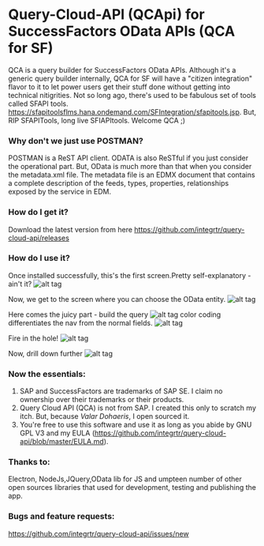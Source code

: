 # Query-Cloud-API (QCApi) for SuccessFactors OData APIs (QCA for SF)
QCA is a query builder for SuccessFactors OData APIs. Although it's a generic query builder internally, QCA for SF will have a "citizen integration" flavor to it to let power users get their stuff done without getting into technical nitigrities. 
Not so long ago, there's used to be fabulous set of tools called SFAPI tools.
https://sfapitoolsflms.hana.ondemand.com/SFIntegration/sfapitools.jsp.
But, RIP SFAPITools, long live SFIAPItools. Welcome QCA ;)

### Why don't we just use POSTMAN?
POSTMAN is a ReST API client. ODATA is also ReSTful if you just consider the operational part. But, OData is much more than that when you consider the metadata.xml file. The metadata file is an EDMX document that contains a complete description of the feeds, types, properties, relationships exposed by the service in EDM.

### How do I get it?
Download the latest version from here
https://github.com/integrtr/query-cloud-api/releases

### How do I use it?
Once installed successfully, this's the first screen.Pretty self-explanatory - ain't it?
![alt tag](https://user-images.githubusercontent.com/5966051/43656410-9a848fa0-9752-11e8-9437-8a31401761eb.png)

Now, we get to the screen where you can choose the OData entity. 
![alt tag](https://user-images.githubusercontent.com/5966051/43656783-fe236472-9753-11e8-9f27-433f2aa99716.png)

Here comes the juicy part - build the query
![alt tag](https://user-images.githubusercontent.com/5966051/43656877-5019436e-9754-11e8-8ed7-4455bdce65fc.png)
color coding differentiates the nav from the normal fields.
![alt tag](https://user-images.githubusercontent.com/5966051/43656902-70629a62-9754-11e8-84e8-231df1db6493.png)

Fire in the hole!
![alt tag](https://user-images.githubusercontent.com/5966051/43656987-b13cf3ca-9754-11e8-9101-44121c93342c.png)

Now, drill down further
![alt tag](https://user-images.githubusercontent.com/5966051/43657088-05e89596-9755-11e8-8f1f-249d93213975.png)

### Now the essentials:
1. SAP and SuccessFactors are trademarks of SAP SE. I claim no ownership over their trademarks or their products.
2. Query Cloud API (QCA) is not from SAP. I created this only to scratch my itch. But, because *Valar Dohaeris*, I open sourced it.
3. You're free to use this software and use it as long as you abide by GNU GPL V3 and my EULA (https://github.com/integrtr/query-cloud-api/blob/master/EULA.md).

### Thanks to:
Electron, NodeJs,JQuery,OData lib for JS and umpteen number of other open sources libraries that used for development, testing and publishing the app. 

### Bugs and feature requests:
https://github.com/integrtr/query-cloud-api/issues/new
